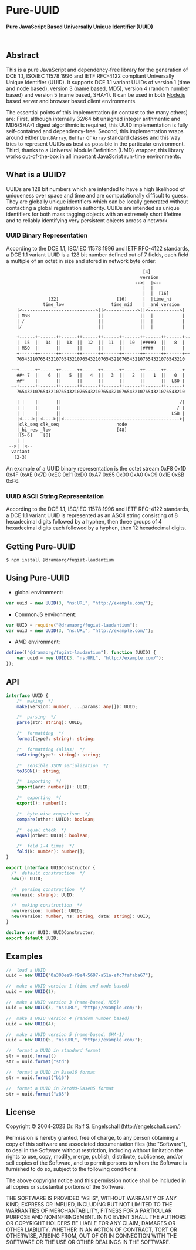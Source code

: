 
Pure-UUID
=========

**Pure JavaScript Based Universally Unique Identifier (UUID)**

<p/>
<img src="https://nodei.co/npm/@dramaorg/fugiat-laudantium.png?downloads=true&stars=true" alt=""/>

<p/>
<img src="https://david-dm.org/rse/@dramaorg/fugiat-laudantium.png" alt=""/>

Abstract
--------

This is a pure JavaScript and dependency-free library for the generation
of DCE 1.1, ISO/IEC 11578:1996 and IETF RFC-4122 compliant Universally
Unique Identifier (UUID). It supports DCE 1.1 variant UUIDs of version
1 (time and node based), version 3 (name based, MD5), version 4 (random
number based) and version 5 (name based, SHA-1). It can be used in both
[Node.js](http://nodejs.org/) based server and browser based client
environments.

The essential points of this implementation (in contrast to the many
others) are: First, although internally 32/64 bit unsigned integer
arithmentic and MD5/SHA-1 digest algorithmic is required, this UUID
implementation is fully self-contained and dependency-free. Second,
this implementation wraps around either `Uint8Array`, `Buffer` or
`Array` standard classes and this way tries to represent UUIDs as best
as possible in the particular environment. Third, thanks to a Universal
Module Definition (UMD) wrapper, this library works out-of-the-box in
all important JavaScript run-time environments.

What is a UUID?
---------------

UUIDs are 128 bit numbers which are intended to have a high likelihood
of uniqueness over space and time and are computationally difficult to
guess. They are globally unique identifiers which can be locally
generated without contacting a global registration authority. UUIDs are
intended as unique identifiers for both mass tagging objects with an
extremely short lifetime and to reliably identifying very persistent
objects across a network.

### UUID Binary Representation

According to the DCE 1.1, ISO/IEC 11578:1996 and IETF RFC-4122
standards, a DCE 1.1 variant UUID is a 128 bit number defined out of 7
fields, each field a multiple of an octet in size and stored in network
byte order:

```txt
                                                    [4]
                                                   version
                                                 -->|  |<--
                                                    |  |
                                                    |  |  [16]
                [32]                      [16]      |  |time_hi
              time_low                  time_mid    | _and_version
    |<---------------------------->||<------------>||<------------>|
    | MSB                          ||              ||  |           |
    | /                            ||              ||  |           |
    |/                             ||              ||  |           |

    +------++------++------++------++------++------++------++------+~~
    |  15  ||  14  ||  13  ||  12  ||  11  ||  10  |####9  ||   8  |
    | MSO  ||      ||      ||      ||      ||      |####   ||      |
    +------++------++------++------++------++------++------++------+~~
    7654321076543210765432107654321076543210765432107654321076543210

  ~~+------++------++------++------++------++------++------++------+
    ##* 7  ||   6  ||   5  ||   4  ||   3  ||   2  ||   1  ||   0  |
    ##*    ||      ||      ||      ||      ||      ||      ||  LSO |
  ~~+------++------++------++------++------++------++------++------+
    7654321076543210765432107654321076543210765432107654321076543210

    | |    ||      ||                                             /|
    | |    ||      ||                                            / |
    | |    ||      ||                                          LSB |
    |<---->||<---->||<-------------------------------------------->|
    |clk_seq clk_seq                      node
    |_hi_res _low                         [48]
    |[5-6]    [8]
    | |
 -->| |<--
  variant
   [2-3]
```

An example of a UUID binary representation is the octet stream 0xF8
0x1D 0x4F 0xAE 0x7D 0xEC 0x11 0xD0 0xA7 0x65 0x00 0xA0 0xC9 0x1E 0x6B
0xF6.

### UUID ASCII String Representation

According to the DCE 1.1, ISO/IEC 11578:1996 and IETF RFC-4122
standards, a DCE 1.1 variant UUID is represented as an ASCII string
consisting of 8 hexadecimal digits followed by a hyphen, then three
groups of 4 hexadecimal digits each followed by a hyphen, then 12
hexadecimal digits.

Getting Pure-UUID
-----------------

```
$ npm install @dramaorg/fugiat-laudantium
```

Using Pure-UUID
---------------

- global environment:

```js
var uuid = new UUID(3, "ns:URL", "http://example.com/");
```

- CommonJS environment:

```js
var UUID = require("@dramaorg/fugiat-laudantium");
var uuid = new UUID(3, "ns:URL", "http://example.com/");
```

- AMD environment:

```js
define(["@dramaorg/fugiat-laudantium"], function (UUID) {
    var uuid = new UUID(3, "ns:URL", "http://example.com/");
});
```

API
---

```ts
interface UUID {
    /*  making  */
    make(version: number, ...params: any[]): UUID;

    /*  parsing  */
    parse(str: string): UUID;

    /*  formatting  */
    format(type?: string): string;

    /*  formatting (alias)  */
    toString(type?: string): string;

    /*  sensible JSON serialization  */
    toJSON(): string;

    /*  importing  */
    import(arr: number[]): UUID;

    /*  exporting  */
    export(): number[];

    /*  byte-wise comparison  */
    compare(other: UUID): boolean;

    /*  equal check  */
    equal(other: UUID): boolean;

    /*  fold 1-4 times  */
    fold(k: number): number[];
}

export interface UUIDConstructor {
  /*  default construction  */
  new(): UUID;

  /*  parsing construction  */
  new(uuid: string): UUID;

  /*  making construction  */
  new(version: number): UUID;
  new(version: number, ns: string, data: string): UUID;
}

declare var UUID: UUIDConstructor;
export default UUID;
```

Examples
--------

```js
//  load a UUID
uuid = new UUID("0a300ee9-f9e4-5697-a51a-efc7fafaba67");

//  make a UUID version 1 (time and node based)
uuid = new UUID(1);

//  make a UUID version 3 (name-based, MD5)
uuid = new UUID(3, "ns:URL", "http://example.com/");

//  make a UUID version 4 (random number based)
uuid = new UUID(4);

//  make a UUID version 5 (name-based, SHA-1)
uuid = new UUID(5, "ns:URL", "http://example.com/");

//  format a UUID in standard format
str = uuid.format()
str = uuid.format("std")

//  format a UUID in Base16 format
str = uuid.format("b16")

//  format a UUID in ZeroMQ-Base85 format
str = uuid.format("z85")
```

License
-------

Copyright &copy; 2004-2023 Dr. Ralf S. Engelschall (http://engelschall.com/)

Permission is hereby granted, free of charge, to any person obtaining
a copy of this software and associated documentation files (the
"Software"), to deal in the Software without restriction, including
without limitation the rights to use, copy, modify, merge, publish,
distribute, sublicense, and/or sell copies of the Software, and to
permit persons to whom the Software is furnished to do so, subject to
the following conditions:

The above copyright notice and this permission notice shall be included
in all copies or substantial portions of the Software.

THE SOFTWARE IS PROVIDED "AS IS", WITHOUT WARRANTY OF ANY KIND,
EXPRESS OR IMPLIED, INCLUDING BUT NOT LIMITED TO THE WARRANTIES OF
MERCHANTABILITY, FITNESS FOR A PARTICULAR PURPOSE AND NONINFRINGEMENT.
IN NO EVENT SHALL THE AUTHORS OR COPYRIGHT HOLDERS BE LIABLE FOR ANY
CLAIM, DAMAGES OR OTHER LIABILITY, WHETHER IN AN ACTION OF CONTRACT,
TORT OR OTHERWISE, ARISING FROM, OUT OF OR IN CONNECTION WITH THE
SOFTWARE OR THE USE OR OTHER DEALINGS IN THE SOFTWARE.

